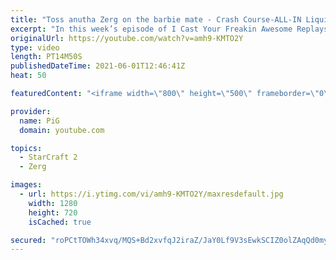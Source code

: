 ```yaml
---
title: "Toss anutha Zerg on the barbie mate - Crash Course-ALL-IN Liquid Reign ICYFAR G3"
excerpt: "In this week’s episode of I Cast Your Freakin Awesome Replays (ICYFAR) players sent in their replays that had the most all-in dedication!   CURRENT LIQUID REIGN ICYFAR CHALLENGE: “Bait n Switch” - Make your opponent believe they won and then crush them decisively! During Liquid Reign ICYFARs there is"
originalUrl: https://youtube.com/watch?v=amh9-KMTO2Y
type: video
length: PT14M50S
publishedDateTime: 2021-06-01T12:46:41Z
heat: 50

featuredContent: "<iframe width=\"800\" height=\"500\" frameborder=\"0\" src=\"https://www.youtube.com/embed/amh9-KMTO2Y\" allow=\"accelerometer; autoplay; encrypted-media; gyroscope; picture-in-picture\" allowfullscreen></iframe>"

provider:
  name: PiG
  domain: youtube.com

topics:
  - StarCraft 2
  - Zerg

images:
  - url: https://i.ytimg.com/vi/amh9-KMTO2Y/maxresdefault.jpg
    width: 1280
    height: 720
    isCached: true

secured: "roPCtTOWh34xvq/MQS+Bd2xvfqJ2iraZ/JaY0Lf9V3sEwkSCIZ0olZAqQd0my415gbJ8ugGf8V/v84PIWTxwtmAh/vt/l3xGS1USgGDzGpUO+rvJ+8FhV59SkHVRbj65XyDMi8ykyA9LPmfcikMoTYKZwGU/jT8ByW2/SzdsRHo3AJqSXUXOGX/gR5QcEh0QYSkAhzNlJPb0SylRBqmyo8j1k6ujmC44TPe9hSSlRa3f8LkVtQEIqXtu2Ii9ngttfAKV7VEb8Cuhkh3gtUOb25aspo8U4dvhycu7Z/AUdR9MLUyw+VNTnyeo2fs/ZQ4FkP/OQLRHjlRUFEJNb4yD/IxmftctXjUpVXuffPFX+jBBUv25C6uKUYJg+ozINDPLmOthVYe4AcCBjxM+yiPN0GARgjXJ1WyTn3x43Q+Z+50=;Mk0DlsKV2J0cMfTyyY5LgQ=="
---
```


